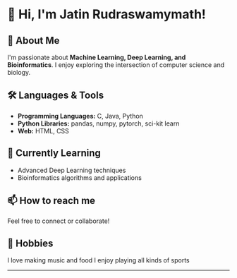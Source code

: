 # 👋 Hi, I'm Jatin Rudraswamymath!

## 🚀 About Me

I'm passionate about **Machine Learning, Deep Learning, and Bioinformatics**. I enjoy exploring the intersection of computer science and biology.

## 🛠️ Languages & Tools

- **Programming Languages:** C, Java, Python
- **Python Libraries:** pandas, numpy, pytorch, sci-kit learn
- **Web:** HTML, CSS

## 🌱 Currently Learning

- Advanced Deep Learning techniques
- Bioinformatics algorithms and applications

## 📫 How to reach me

Feel free to connect or collaborate!  
<!-- Add your email, LinkedIn, or other contact info here -->


## 🏀 Hobbies

I love making music and food
I enjoy playing all kinds of sports

---

<!--
**nitaj23/nitaj23** is a ✨ special ✨ repository because its README will appear on your GitHub profile.
-->


<!---
nitaj23/nitaj23 is a ✨ special ✨ repository because its `README.md` (this file) appears on your GitHub profile.
You can click the Preview link to take a look at your changes.
--->

